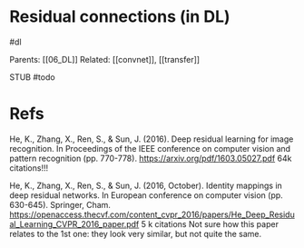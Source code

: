 # Residual connections (in DL)

#dl

Parents: [[06_DL]]
Related: [[convnet]], [[transfer]]

STUB #todo

# Refs

He, K., Zhang, X., Ren, S., & Sun, J. (2016). Deep residual learning for image recognition. In Proceedings of the IEEE conference on computer vision and pattern recognition (pp. 770-778).
https://arxiv.org/pdf/1603.05027.pdf
64k citations!!!

He, K., Zhang, X., Ren, S., & Sun, J. (2016, October). Identity mappings in deep residual networks. In European conference on computer vision (pp. 630-645). Springer, Cham.
https://openaccess.thecvf.com/content_cvpr_2016/papers/He_Deep_Residual_Learning_CVPR_2016_paper.pdf
5 k citations
Not sure how this paper relates to the 1st one: they look very similar, but not quite the same.